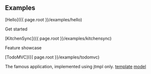 ## Examples

[Hello]({{ page.root }}/examples/hello)

Get started

[KitchenSync]({{ page.root }}/examples/kitchensync)

Feature showcase

[TodoMVC]({{ page.root }}/examples/todomvc)

The famous application, implemented using jtmpl only.
[template](https://github.com/atmin/jtmpl.com/blob/gh-pages/examples/todomvc/index.html)
[model](https://github.com/atmin/jtmpl.com/blob/gh-pages/examples/todomvc/js/app.js)
